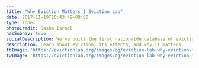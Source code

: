 ```yaml
---
title: "Why Eviction Matters | Eviction Lab"
date: 2017-11-19T20:43:49-08:00
type: index
photoCredit: Sasha Israel
hasSubnav: true
socialDescription: We’ve built the first nationwide database of evictions.  
description: Learn about eviction, its effects, and why it matters.
fbImage: 'https://evictionlab.org/images/og/eviction-lab-why-eviction-matters-fb.jpg'
twImage: 'https://evictionlab.org/images/og/eviction-lab-why-eviction-matters-tw.jpg'
---
```


